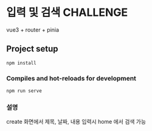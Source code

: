 # 입력 및 검색 CHALLENGE
vue3 + router + pinia

## Project setup
```
npm install
```

### Compiles and hot-reloads for development
```
npm run serve
```

### 설명 
create 화면에서 제목, 날짜, 내용 입력시 home 에서 검색 가능

